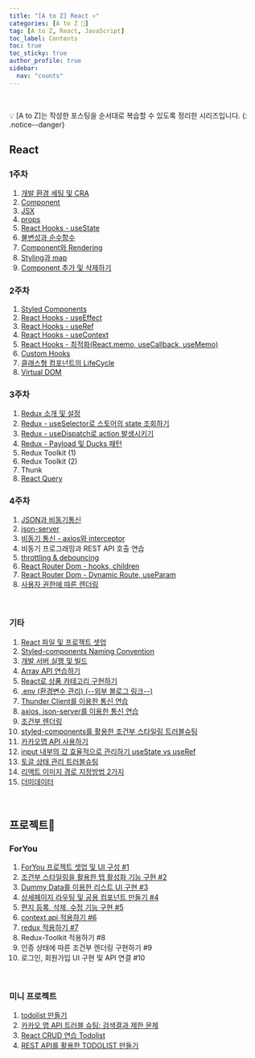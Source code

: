 ```yaml
---
title: "[A to Z] React ⚛️"
categories: [A to Z 📌]
tag: [A to Z, React, JavaScript]
toc_label: Contents
toc: true
toc_sticky: true
author_profile: true
sidebar:
  nav: "counts"
---
```


<br>

💡 [A to Z]는 작성한 포스팅을 순서대로 복습할 수 있도록 정리한 시리즈입니다.
{: .notice--danger}

## React

### 1주차

1. [개발 환경 세팅 및 CRA](https://mynamesieun.github.io/react/%EA%B0%9C%EB%B0%9C-%ED%99%98%EA%B2%BD-%EC%84%B8%ED%8C%85-%EB%B0%8F-CRA/)
2. [Component](https://mynamesieun.github.io/react/Component/)
3. [JSX](https://mynamesieun.github.io/react/JSX/)
4. [props](https://mynamesieun.github.io/react/props/)
5. [React Hooks - useState](https://mynamesieun.github.io/react/React-Hooks-useState/)
6. [불변성과 순수함수](https://mynamesieun.github.io/react/%EB%B6%88%EB%B3%80%EC%84%B1%EA%B3%BC-%EC%88%9C%EC%88%98%ED%95%A8%EC%88%98/)
7. [Component와 Rendering](https://mynamesieun.github.io/react/Component%EC%99%80-Rendering/)
8. [Styling과 map](https://mynamesieun.github.io/react/Styling%EA%B3%BC-map/)
9. [Component 추가 및 삭제하기](https://mynamesieun.github.io/react/Component-%EC%B6%94%EA%B0%80-%EB%B0%8F-%EC%82%AD%EC%A0%9C%ED%95%98%EA%B8%B0/)

### 2주차

1. [Styled Components](https://mynamesieun.github.io/react/Styled-Components/)
2. [React Hooks - useEffect](https://mynamesieun.github.io/react/React-Hooks-useEffect/)
3. [React Hooks - useRef](https://mynamesieun.github.io/react/React-Hooks-useRef/)
4. [React Hooks - useContext](https://mynamesieun.github.io/react/React-Hooks-useContext/)
5. [React Hooks - 최적화(React.memo, useCallback, useMemo)](<https://mynamesieun.github.io/react/React-Hooks-%EC%B5%9C%EC%A0%81%ED%99%94(React.memo,-useCallback,-useMemo)/>)
6. [Custom Hooks](https://mynamesieun.github.io/react/Custom-Hooks/)
7. [클래스형 컴포넌트의 LifeCycle](https://mynamesieun.github.io/react/%ED%81%B4%EB%9E%98%EC%8A%A4%ED%98%95-%EC%BB%B4%ED%8F%AC%EB%84%8C%ED%8A%B8%EC%9D%98-LifeCycle/)
8. [Virtual DOM](https://mynamesieun.github.io/react/Virtual-DOM/)

### 3주차

1.  [Redux 소개 및 설정](https://mynamesieun.github.io/react/Redux-%EC%86%8C%EA%B0%9C-%EB%B0%8F-%EC%84%A4%EC%A0%95/)
2.  [Redux - useSelector로 스토어의 state 조회하기](https://mynamesieun.github.io/react/Redux-useSelector%EB%A1%9C-%EC%8A%A4%ED%86%A0%EC%96%B4%EC%9D%98-state-%EC%A1%B0%ED%9A%8C%ED%95%98%EA%B8%B0/)
3.  [Redux - useDispatch로 action 발생시키기](https://mynamesieun.github.io/react/Redux-useDispatch%EB%A1%9C-action-%EB%B0%9C%EC%83%9D%EC%8B%9C%ED%82%A4%EA%B8%B0/)
4.  [Redux - Payload 및 Ducks 패턴](https://mynamesieun.github.io/react/Redux-Payload-%EB%B0%8F-Ducks-%ED%8C%A8%ED%84%B4/)
5.  Redux Toolkit (1)
6.  Redux Toolkit (2)
7.  Thunk
8.  [React Query](https://mynamesieun.github.io/react/React-Query/)

### 4주차

1. [JSON과 비동기통신](https://mynamesieun.github.io/react/JSON%EA%B3%BC-%EB%B9%84%EB%8F%99%EA%B8%B0%ED%86%B5%EC%8B%A0/)
2. [json-server](https://mynamesieun.github.io/react/json-server/)
3. [비동기 통신 - axios와 interceptor](https://mynamesieun.github.io/react/%EB%B9%84%EB%8F%99%EA%B8%B0-%ED%86%B5%EC%8B%A0-axios%EC%99%80-interceptor/)
4. 비동기 프로그래밍과 REST API 호출 연습
5. [throttling & debouncing](https://mynamesieun.github.io/react/throttling-&-debouncing/)
6. [React Router Dom - hooks, children](https://mynamesieun.github.io/react/React-Router-Dom-hooks,-children/)
7. [React Router Dom - Dynamic Route, useParam](https://mynamesieun.github.io/react/React-Router-Dom-Dynamic-Route,-useParam/)
8. [사용자 권한에 따른 렌더링](https://mynamesieun.github.io/react/%EC%82%AC%EC%9A%A9%EC%9E%90-%EA%B6%8C%ED%95%9C%EC%97%90-%EB%94%B0%EB%A5%B8-%EB%A0%8C%EB%8D%94%EB%A7%81/)

<br>

### 기타

1. [React 파일 및 프로젝트 셋업](https://mynamesieun.github.io/react/React-%ED%8C%8C%EC%9D%BC-%EB%B0%8F-%ED%94%84%EB%A1%9C%EC%A0%9D%ED%8A%B8-%EC%85%8B%EC%97%85/)
2. [Styled-components Naming Convention](https://mynamesieun.github.io/react/Styled-components-Naming-Convention/)
3. [개발 서버 실행 및 빌드](https://mynamesieun.github.io/react/%EA%B0%9C%EB%B0%9C-%EC%84%9C%EB%B2%84-%EC%8B%A4%ED%96%89-%EB%B0%8F-%EB%B9%8C%EB%93%9C/)
4. [Array API 연습하기](https://mynamesieun.github.io/react/Array-API-%EC%97%B0%EC%8A%B5%ED%95%98%EA%B8%B0/)
5. [React로 상품 카테고리 구현하기](https://mynamesieun.github.io/react/React%EB%A1%9C-%EC%83%81%ED%92%88-%EC%B9%B4%ED%85%8C%EA%B3%A0%EB%A6%AC-%EA%B5%AC%ED%98%84%ED%95%98%EA%B8%B0/)
6. [.env (환경변수 관리) (--외부 블로그 링크--)](https://tooo1.tistory.com/582)
7. [Thunder Client를 이용한 통신 연습](https://mynamesieun.github.io/react/Thunder-Client%EB%A5%BC-%EC%9D%B4%EC%9A%A9%ED%95%9C-%ED%86%B5%EC%8B%A0-%EC%97%B0%EC%8A%B5/)
8. [axios, json-server를 이용한 통신 연습](https://mynamesieun.github.io/react/axios,-json-server%EB%A5%BC-%EC%9D%B4%EC%9A%A9%ED%95%9C-%ED%86%B5%EC%8B%A0-%EC%97%B0%EC%8A%B5/)
9. [조건부 렌더링](https://mynamesieun.github.io/react/%EC%A1%B0%EA%B1%B4%EB%B6%80-%EB%A0%8C%EB%8D%94%EB%A7%81/)
10. [styled-components를 활용한 조건부 스타일링 트러블슈팅](https://mynamesieun.github.io/react/styled-components%EB%A5%BC-%ED%99%9C%EC%9A%A9%ED%95%9C-%EC%A1%B0%EA%B1%B4%EB%B6%80-%EC%8A%A4%ED%83%80%EC%9D%BC%EB%A7%81-%ED%8A%B8%EB%9F%AC%EB%B8%94%EC%8A%88%ED%8C%85/)
11. [카카오맵 API 사용하기](https://mynamesieun.github.io/react/%EC%B9%B4%EC%B9%B4%EC%98%A4%EB%A7%B5-api-%EC%82%AC%EC%9A%A9%ED%95%98%EA%B8%B0/)
12. [input 내부의 값 효율적으로 관리하기 useState vs useRef](https://mynamesieun.github.io/react/input-%EB%82%B4%EB%B6%80%EC%9D%98-%EA%B0%92-%ED%9A%A8%EC%9C%A8%EC%A0%81%EC%9C%BC%EB%A1%9C-%EA%B4%80%EB%A6%AC%ED%95%98%EA%B8%B0-useState-vs-useRef/)
13. [토글 상태 관리 트러블슈팅](https://mynamesieun.github.io/react/%ED%86%A0%EA%B8%80-%EC%83%81%ED%83%9C-%EA%B4%80%EB%A6%AC-%ED%8A%B8%EB%9F%AC%EB%B8%94%EC%8A%88%ED%8C%85/)
14. [리액트 이미지 경로 지정방법 2가지](https://mynamesieun.github.io/react/%EB%A6%AC%EC%95%A1%ED%8A%B8-%EC%9D%B4%EB%AF%B8%EC%A7%80-%EA%B2%BD%EB%A1%9C-%EC%A7%80%EC%A0%95%EB%B0%A9%EB%B2%95-2%EA%B0%80%EC%A7%80/)
15. [더미데이터](https://mynamesieun.github.io/react/%EB%8D%94%EB%AF%B8%EB%8D%B0%EC%9D%B4%ED%84%B0/)

<br>

## 프로젝트🌟

### ForYou

1. [ForYou 프로젝트 셋업 및 UI 구성 #1](https://mynamesieun.github.io/project/1-ForYou-%ED%94%84%EB%A1%9C%EC%A0%9D%ED%8A%B8-%EC%85%8B%EC%97%85-%EB%B0%8F-UI-%EA%B5%AC%EC%84%B11/)
2. [조건부 스타일링을 활용한 탭 활성화 기능 구현 #2](https://mynamesieun.github.io/project/2-%EC%A1%B0%EA%B1%B4%EB%B6%80-%EC%8A%A4%ED%83%80%EC%9D%BC%EB%A7%81%EC%9D%84-%ED%99%9C%EC%9A%A9%ED%95%9C-%ED%83%AD-%ED%99%9C%EC%84%B1%ED%99%94-%EA%B8%B0%EB%8A%A5-%EA%B5%AC%ED%98%84/)
3. [Dummy Data를 이용한 리스트 UI 구현 #3](https://mynamesieun.github.io/project/3-Dummy-Data%EB%A5%BC-%EC%9D%B4%EC%9A%A9%ED%95%9C-%EB%A6%AC%EC%8A%A4%ED%8A%B8-UI-%EA%B5%AC%ED%98%84/)
4. [상세페이지 라우팅 및 공용 컴포넌트 만들기 #4](https://mynamesieun.github.io/project/4-%EC%83%81%EC%84%B8%ED%8E%98%EC%9D%B4%EC%A7%80-%EB%9D%BC%EC%9A%B0%ED%8C%85-%EB%B0%8F-%EA%B3%B5%EC%9A%A9-%EC%BB%B4%ED%8F%AC%EB%84%8C%ED%8A%B8-%EB%A7%8C%EB%93%A4%EA%B8%B0/)
5. [편지 등록, 삭제, 수정 기능 구현 #5](https://mynamesieun.github.io/project/5-%ED%8E%B8%EC%A7%80-%EB%93%B1%EB%A1%9D,-%EC%82%AD%EC%A0%9C,-%EC%88%98%EC%A0%95-%EA%B8%B0%EB%8A%A5-%EA%B5%AC%ED%98%84/)
6. [context api 적용하기 #6](https://mynamesieun.github.io/project/6-context-api-%EC%A0%81%EC%9A%A9%ED%95%98%EA%B8%B0/)
7. [redux 적용하기 #7](https://mynamesieun.github.io/project/7-redux-%EC%A0%81%EC%9A%A9%ED%95%98%EA%B8%B0/)
8. Redux-Toolkit 적용하기 #8
9. 인증 상태에 따른 조건부 렌더링 구현하기 #9
10. 로그인, 회원가입 UI 구현 및 API 연결 #10

<br>

### 미니 프로젝트

1. [todolist 만들기](https://mynamesieun.github.io/project/todolist-%EB%A7%8C%EB%93%A4%EA%B8%B0/)
2. [카카오 맵 API 트러블 슈팅: 검색결과 제한 문제](https://mynamesieun.github.io/project/%EC%B9%B4%EC%B9%B4%EC%98%A4-%EB%A7%B5-API-%ED%8A%B8%EB%9F%AC%EB%B8%94-%EC%8A%88%ED%8C%85-%EA%B2%80%EC%83%89%EA%B2%B0%EA%B3%BC-%EC%A0%9C%ED%95%9C-%EB%AC%B8%EC%A0%9C/)
3. [React CRUD 연습 Todolist](https://mynamesieun.github.io/react/React-CRUD-%EC%97%B0%EC%8A%B5-Todolist/)
4. [REST API를 활용한 TODOLIST 만들기](https://mynamesieun.github.io/react/REST-API%EB%A5%BC-%ED%99%9C%EC%9A%A9%ED%95%9C-TODOLIST-%EB%A7%8C%EB%93%A4%EA%B8%B0/)
